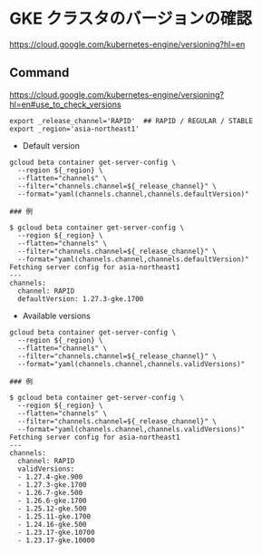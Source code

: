 # GKE クラスタのバージョンの確認

https://cloud.google.com/kubernetes-engine/versioning?hl=en

## Command

https://cloud.google.com/kubernetes-engine/versioning?hl=en#use_to_check_versions

```
export _release_channel='RAPID'  ## RAPID / REGULAR / STABLE
export _region='asia-northeast1'
```

+ Default version

```
gcloud beta container get-server-config \
  --region ${_region} \
  --flatten="channels" \
  --filter="channels.channel=${_release_channel}" \
  --format="yaml(channels.channel,channels.defaultVersion)"
```
```
### 例

$ gcloud beta container get-server-config \
  --region ${_region} \
  --flatten="channels" \
  --filter="channels.channel=${_release_channel}" \
  --format="yaml(channels.channel,channels.defaultVersion)"
Fetching server config for asia-northeast1
---
channels:
  channel: RAPID
  defaultVersion: 1.27.3-gke.1700
```

+ Available versions

```
gcloud beta container get-server-config \
  --region ${_region} \
  --flatten="channels" \
  --filter="channels.channel=${_release_channel}" \
  --format="yaml(channels.channel,channels.validVersions)"
```
```
### 例

$ gcloud beta container get-server-config \
  --region ${_region} \
  --flatten="channels" \
  --filter="channels.channel=${_release_channel}" \
  --format="yaml(channels.channel,channels.validVersions)"
Fetching server config for asia-northeast1
---
channels:
  channel: RAPID
  validVersions:
  - 1.27.4-gke.900
  - 1.27.3-gke.1700
  - 1.26.7-gke.500
  - 1.26.6-gke.1700
  - 1.25.12-gke.500
  - 1.25.11-gke.1700
  - 1.24.16-gke.500
  - 1.23.17-gke.10700
  - 1.23.17-gke.10000
```



